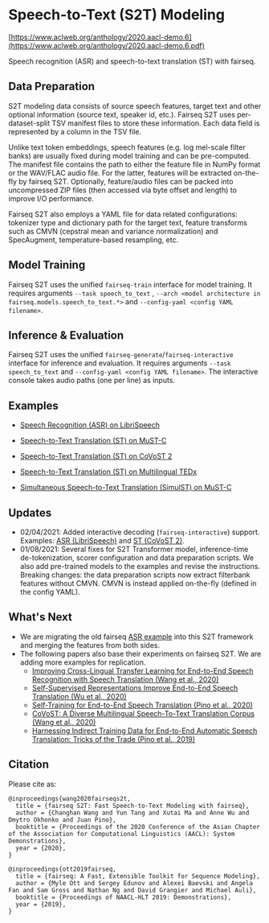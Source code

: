 # Speech-to-Text (S2T) Modeling

[https://www.aclweb.org/anthology/2020.aacl-demo.6](https://www.aclweb.org/anthology/2020.aacl-demo.6.pdf)

Speech recognition (ASR) and speech-to-text translation (ST) with fairseq.

## Data Preparation

S2T modeling data consists of source speech features, target text and other optional information
(source text, speaker id, etc.). Fairseq S2T uses per-dataset-split TSV manifest files to store these information. Each
data field is represented by a column in the TSV file.

Unlike text token embeddings, speech features (e.g. log mel-scale filter banks) are usually fixed during model training
and can be pre-computed. The manifest file contains the path to either the feature file in NumPy format or the WAV/FLAC
audio file. For the latter, features will be extracted on-the-fly by fairseq S2T. Optionally, feature/audio files can be
packed into uncompressed ZIP files (then accessed via byte offset and length) to improve I/O performance.

Fairseq S2T also employs a YAML file for data related configurations: tokenizer type and dictionary path for the target
text, feature transforms such as CMVN (cepstral mean and variance normalization) and SpecAugment, temperature-based
resampling, etc.

## Model Training

Fairseq S2T uses the unified `fairseq-train` interface for model training. It requires arguments `--task speech_to_text`
,
`--arch <model architecture in fairseq.models.speech_to_text.*>` and `--config-yaml <config YAML filename>`.

## Inference & Evaluation

Fairseq S2T uses the unified `fairseq-generate`/`fairseq-interactive` interface for inference and evaluation. It
requires arguments `--task speech_to_text` and `--config-yaml <config YAML filename>`. The interactive console takes
audio paths (one per line) as inputs.

## Examples

- [Speech Recognition (ASR) on LibriSpeech](docs/librispeech_example.md)

- [Speech-to-Text Translation (ST) on MuST-C](docs/mustc_example.md)

- [Speech-to-Text Translation (ST) on CoVoST 2](docs/covost_example.md)

- [Speech-to-Text Translation (ST) on Multilingual TEDx](docs/mtedx_example.md)
- [Simultaneous Speech-to-Text Translation (SimulST) on MuST-C](docs/simulst_mustc_example.md)

## Updates

- 02/04/2021: Added interactive decoding (`fairseq-interactive`) support. Examples:
  [ASR (LibriSpeech)](docs/librispeech_example.md#interactive-decoding)
  and [ST (CoVoST 2)](docs/covost_example.md#interactive-decoding).
- 01/08/2021: Several fixes for S2T Transformer model, inference-time de-tokenization, scorer configuration and data
  preparation scripts. We also add pre-trained models to the examples and revise the instructions. Breaking changes: the
  data preparation scripts now extract filterbank features without CMVN. CMVN is instead applied on-the-fly (defined in
  the config YAML).

## What's Next

- We are migrating the old fairseq [ASR example](../speech_recognition) into this S2T framework and merging the features
  from both sides.
- The following papers also base their experiments on fairseq S2T. We are adding more examples for replication.
  - [Improving Cross-Lingual Transfer Learning for End-to-End Speech Recognition with Speech Translation (Wang et al., 2020)](https://arxiv.org/abs/2006.05474)
  - [Self-Supervised Representations Improve End-to-End Speech Translation (Wu et al., 2020)](https://arxiv.org/abs/2006.12124)
  - [Self-Training for End-to-End Speech Translation (Pino et al., 2020)](https://arxiv.org/abs/2006.02490)
  - [CoVoST: A Diverse Multilingual Speech-To-Text Translation Corpus (Wang et al., 2020)](https://arxiv.org/abs/2002.01320)
  - [Harnessing Indirect Training Data for End-to-End Automatic Speech Translation: Tricks of the Trade (Pino et al., 2019)](https://arxiv.org/abs/1909.06515)

## Citation

Please cite as:

```
@inproceedings{wang2020fairseqs2t,
  title = {fairseq S2T: Fast Speech-to-Text Modeling with fairseq},
  author = {Changhan Wang and Yun Tang and Xutai Ma and Anne Wu and Dmytro Okhonko and Juan Pino},
  booktitle = {Proceedings of the 2020 Conference of the Asian Chapter of the Association for Computational Linguistics (AACL): System Demonstrations},
  year = {2020},
}

@inproceedings{ott2019fairseq,
  title = {fairseq: A Fast, Extensible Toolkit for Sequence Modeling},
  author = {Myle Ott and Sergey Edunov and Alexei Baevski and Angela Fan and Sam Gross and Nathan Ng and David Grangier and Michael Auli},
  booktitle = {Proceedings of NAACL-HLT 2019: Demonstrations},
  year = {2019},
}
```
